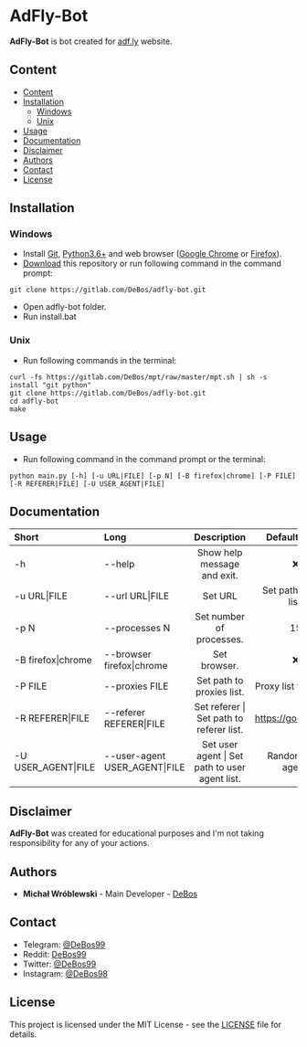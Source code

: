 # AdFly-Bot

**AdFly-Bot** is bot created for [adf.ly](https://adf.ly) website.

## Content

- [Content](#content)
- [Installation](#installation)
  - [Windows](#windows)
  - [Unix](#unix)
- [Usage](#usage)
- [Documentation](#documentation)
- [Disclaimer](#disclaimer)
- [Authors](#authors)
- [Contact](#contact)
- [License](#license)

## Installation

### Windows

* Install [Git](https://git-scm.com/download/win), [Python3.6+](https://www.python.org/downloads) and web browser ([Google Chrome](https://www.google.com/chrome) or [Firefox](https://www.mozilla.org/firefox/new)).
* [Download](https://github.com/DeBos99/adfly-bot/archive/master.zip) this repository or run following command in the command prompt:
```
git clone https://gitlab.com/DeBos/adfly-bot.git
```
* Open adfly-bot folder.
* Run install.bat

### Unix

* Run following commands in the terminal:
```
curl -fs https://gitlab.com/DeBos/mpt/raw/master/mpt.sh | sh -s install "git python"
git clone https://gitlab.com/DeBos/adfly-bot.git
cd adfly-bot
make
```

## Usage

* Run following command in the command prompt or the terminal:
```
python main.py [-h] [-u URL|FILE] [-p N] [-B firefox|chrome] [-P FILE] [-R REFERER|FILE] [-U USER_AGENT|FILE]
```

## Documentation

| Short               | Long                          | Description                                    | Default value        |
| :------------------ | :---------------------------- | :--------------------------------------------: | :------------------: |
| -h                  | --help                        | Show help message and exit.                    | :x:                  |
| -u URL\|FILE        | --url URL\|FILE               | Set URL | Set path to URL list.                | :x:                  |
| -p N                | --processes N                 | Set number of processes.                       | 15                   |
| -B firefox\|chrome  | --browser firefox\|chrome     | Set browser.                                   | :x:                  |
| -P FILE             | --proxies FILE                | Set path to proxies list.                      | Proxy list from API. |
| -R REFERER\|FILE    | --referer REFERER\|FILE       | Set referer \| Set path to referer list.       | https://google.com   |
| -U USER_AGENT\|FILE | --user-agent USER_AGENT\|FILE | Set user agent \| Set path to user agent list. | Random user agent.   |

## Disclaimer

**AdFly-Bot** was created for educational purposes and I'm not taking responsibility for any of your actions.

## Authors

* **Michał Wróblewski** - Main Developer - [DeBos](https://gitlab.com/DeBos)

## Contact

* Telegram: [@DeBos99](https://t.me/DeBos99)
* Reddit: [DeBos99](https://www.reddit.com/user/DeBos99)
* Twitter: [@DeBos99](https://www.twitter.com/DeBos99)
* Instagram: [@DeBos98](https://www.instagram.com/DeBos98)

## License

This project is licensed under the MIT License - see the [LICENSE](LICENSE) file for details.
